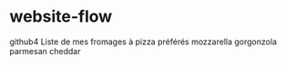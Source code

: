 # website-flow
github4
Liste de mes fromages à pizza préférés
mozzarella
gorgonzola
parmesan
cheddar
